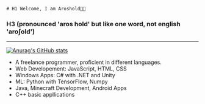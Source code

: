  	# H1 Welcome, I am Aroshold👋🏼
  ### H3 (pronounced 'aros hold' but like one word, not english 'aro∫old')
---
[![Anurag's GitHub stats](https://github-readme-stats.vercel.app/api?username=Aroshold)](https://github.com/anuraghazra/github-readme-stats)
- A freelance programmer, proficient in different languages.
- Web Developement: JavaScript, HTML, CSS
- Windows Apps: C# with .NET and Unity
- ML: Python with TensorFlow, Numpy
- Java, Minecraft Development, Android Apps
- C++ basic appllications
